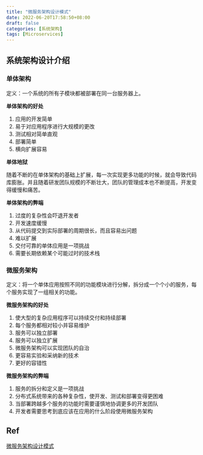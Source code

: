 ```yaml
---
title: "微服务架构设计模式"
date: 2022-06-20T17:58:50+08:00
draft: false
categories: [系统架构]
tags: [Microservices]
---
```

<!--more-->

## 系统架构设计介绍

### 单体架构
定义：一个系统的所有子模块都被部署在同一台服务器上。

**单体架构的好处**
1. 应用的开发简单
2. 易于对应用程序进行大规模的更改
3. 测试相对简单直观
4. 部署简单
5. 横向扩展容易

**单体地狱**

随着不断的在单体架构的基础上扩展，每一次实现更多功能的时候，就会导致代码库膨胀。并且随着研发团队规模的不断壮大，团队的管理成本也不断提高，开发变得缓慢和痛苦。

**单体架构的弊端**
1. 过度的复杂性会吓退开发者
2. 开发速度缓慢
3. 从代码提交到实际部署的周期很长，而且容易出问题
4. 难以扩展
5. 交付可靠的单体应用是一项挑战
6. 需要长期依赖某个可能过时的技术栈

### 微服务架构
定义：将一个单体应用按照不同的功能模块进行分解，拆分成一个个小的服务，每个服务实现了一组相关的功能。

**微服务架构的好处**
1. 使大型的复杂应用程序可以持续交付和持续部署
2. 每个服务都相对较小并容易维护
3. 服务可以独立部署
4. 服务可以独立扩展
5. 微服务架构可以实现团队的自治
6. 更容易实验和采纳新的技术
7. 更好的容错性

**微服务架构的弊端**
1. 服务的拆分和定义是一项挑战
2. 分布式系统带来的各种复杂性，使开发、测试和部署变得更困难
3. 当部署跨越多个服务的功能时需要谨慎地协调更多的开发团队
4. 开发者需要思考到底应该在应用的什么阶段使用微服务架构

## Ref
[微服务架构设计模式](https://book.douban.com/subject/33425123/)
